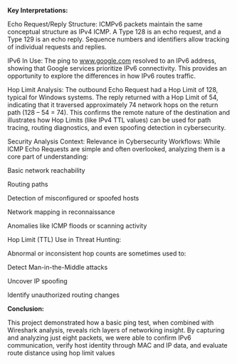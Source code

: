 **Key Interpretations:**

Echo Request/Reply Structure:
ICMPv6 packets maintain the same conceptual structure as IPv4 ICMP. A Type 128 is an echo request, and a Type 129 is an echo reply. Sequence numbers and identifiers allow tracking of individual requests and replies.

IPv6 In Use:
The ping to www.google.com resolved to an IPv6 address, showing that Google services prioritize IPv6 connectivity. This provides an opportunity to explore the differences in how IPv6 routes traffic.

Hop Limit Analysis:
The outbound Echo Request had a Hop Limit of 128, typical for Windows systems. The reply returned with a Hop Limit of 54, indicating that it traversed approximately 74 network hops on the return path (128 – 54 = 74).
This confirms the remote nature of the destination and illustrates how Hop Limits (like IPv4 TTL values) can be used for path tracing, routing diagnostics, and even spoofing detection in cybersecurity.

Security Analysis Context:
Relevance in Cybersecurity Workflows:
While ICMP Echo Requests are simple and often overlooked, analyzing them is a core part of understanding:

Basic network reachability

Routing paths

Detection of misconfigured or spoofed hosts

Network mapping in reconnaissance

Anomalies like ICMP floods or scanning activity

Hop Limit (TTL) Use in Threat Hunting:

Abnormal or inconsistent hop counts are sometimes used to:

Detect Man-in-the-Middle attacks

Uncover IP spoofing

Identify unauthorized routing changes

**Conclusion:**

This project demonstrated how a basic ping test, when combined with Wireshark analysis, reveals rich layers of networking insight. By capturing and analyzing just eight packets, we were able to confirm IPv6 communication, verify host identity through MAC and IP data, and evaluate route distance using hop limit values
